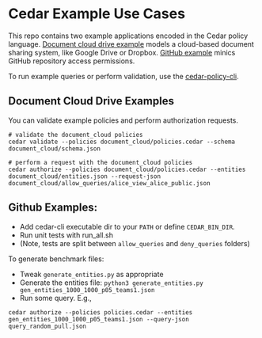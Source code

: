 # Cedar Example Use Cases

This repo contains two example applications encoded in the Cedar policy language.
[Document cloud drive example](./document_cloud) models a cloud-based document sharing system, like Google Drive or Dropbox. [GitHub example](./github_example/) minics GitHub repository access permissions.

To run example queries or perform validation, use the [cedar-policy-cli](https://github.com/cedar-policy/cedar/tree/main/cedar-policy-cli).


## Document Cloud Drive Examples
You can validate example policies and perform authorization requests.

```shell
# validate the document_cloud policies
cedar validate --policies document_cloud/policies.cedar --schema document_cloud/schema.json

# perform a request with the document_cloud policies
cedar authorize --policies document_cloud/policies.cedar --entities document_cloud/entities.json --request-json document_cloud/allow_queries/alice_view_alice_public.json
```


## Github Examples:
- Add cedar-cli executable dir to your `PATH` or define `CEDAR_BIN_DIR`.
- Run unit tests with run_all.sh
- (Note, tests are split between `allow_queries` and `deny_queries` folders)

To generate benchmark files:
- Tweak `generate_entities.py` as appropriate
- Generate the entities file: `python3 generate_entities.py gen_entities_1000_1000_p05_teams1.json`
- Run some query. E.g.,
```
cedar authorize --policies policies.cedar --entities gen_entities_1000_1000_p05_teams1.json --query-json query_random_pull.json
```
